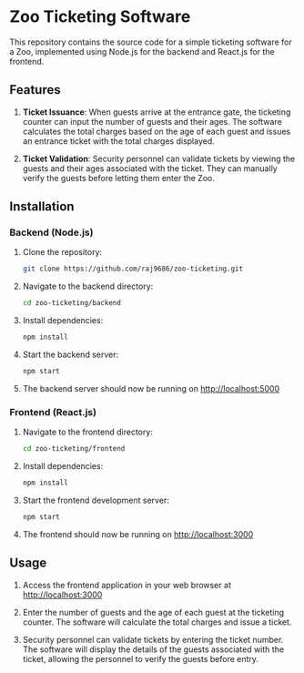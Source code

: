 # Zoo Ticketing Software

This repository contains the source code for a simple ticketing software for a Zoo, implemented using Node.js for the backend and React.js for the frontend.

## Features

1. **Ticket Issuance**: When guests arrive at the entrance gate, the ticketing counter can input the number of guests and their ages. The software calculates the total charges based on the age of each guest and issues an entrance ticket with the total charges displayed.

2. **Ticket Validation**: Security personnel can validate tickets by viewing the guests and their ages associated with the ticket. They can manually verify the guests before letting them enter the Zoo.

## Installation

### Backend (Node.js)

1. Clone the repository:

   ```sh
   git clone https://github.com/raj9686/zoo-ticketing.git
   ```

2. Navigate to the backend directory:

   ```sh
   cd zoo-ticketing/backend
   ```

3. Install dependencies:

   ```sh
   npm install
   ```

4. Start the backend server:

   ```sh
   npm start
   ```

5. The backend server should now be running on <http://localhost:5000>

### Frontend (React.js)

1. Navigate to the frontend directory:

   ```sh
   cd zoo-ticketing/frontend
   ```

2. Install dependencies:

   ```sh
   npm install
   ```

3. Start the frontend development server:

   ```sh
   npm start
   ```

4. The frontend should now be running on <http://localhost:3000>

## Usage

1. Access the frontend application in your web browser at <http://localhost:3000>

2. Enter the number of guests and the age of each guest at the ticketing counter. The software will calculate the total charges and issue a ticket.

3. Security personnel can validate tickets by entering the ticket number. The software will display the details of the guests associated with the ticket, allowing the personnel to verify the guests before entry.
